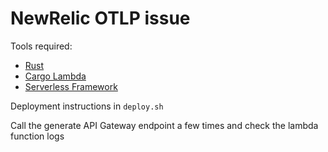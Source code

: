# NewRelic OTLP issue

Tools required:

- [Rust](https://www.rust-lang.org/learn/get-started)
- [Cargo Lambda](https://www.cargo-lambda.info/guide/getting-started.html)
- [Serverless Framework](https://www.serverless.com/framework/docs/getting-started)

Deployment instructions in `deploy.sh`

Call the generate API Gateway endpoint a few times and check the lambda function logs
